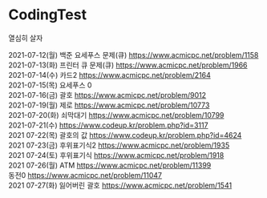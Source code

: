 # CodingTest

열심히 살자


 2021-07-12(월) 백준 요세푸스 문제(큐) https://www.acmicpc.net/problem/1158  
 2021-07-13(화) 프린터 큐 문제(큐) https://www.acmicpc.net/problem/1966  
 2021-07-14(수) 카드2 https://www.acmicpc.net/problem/2164  
 2021-07-15(목) 요세푸스 0   
 2021-07-16(금) 괄호 https://www.acmicpc.net/problem/9012  
 2021-07-19(월) 제로 https://www.acmicpc.net/problem/10773  
 2021-07-20(화) 쇠막대기 https://www.acmicpc.net/problem/10799  
 2021-07-21(수) https://www.codeup.kr/problem.php?id=3117   
 2021 07-22(목) 괄호의 값 https://www.codeup.kr/problem.php?id=4624  
 2021 07-23(금) 후위표기식2 https://www.acmicpc.net/problem/1935  
 2021 07-24(토) 후위표기식 https://www.acmicpc.net/problem/1918  
 2021 07-26(월) ATM https://www.acmicpc.net/problem/11399  
                동전0 https://www.acmicpc.net/problem/11047  
 2021 07-27(화) 잃어버린 괄호 https://www.acmicpc.net/problem/1541  
